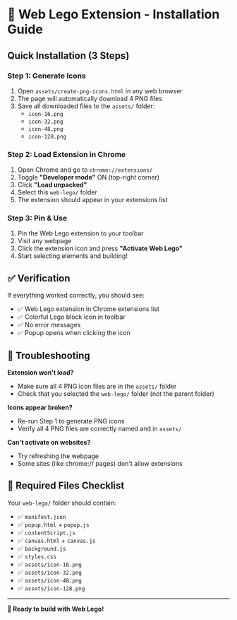 # 🚀 Web Lego Extension - Installation Guide

## Quick Installation (3 Steps)

### Step 1: Generate Icons
1. Open `assets/create-png-icons.html` in any web browser
2. The page will automatically download 4 PNG files
3. Save all downloaded files to the `assets/` folder:
   - `icon-16.png`
   - `icon-32.png` 
   - `icon-48.png`
   - `icon-128.png`

### Step 2: Load Extension in Chrome
1. Open Chrome and go to `chrome://extensions/`
2. Toggle **"Developer mode"** ON (top-right corner)
3. Click **"Load unpacked"**
4. Select this `web-lego/` folder
5. The extension should appear in your extensions list

### Step 3: Pin & Use
1. Pin the Web Lego extension to your toolbar
2. Visit any webpage
3. Click the extension icon and press **"Activate Web Lego"**
4. Start selecting elements and building!

## ✅ Verification

If everything worked correctly, you should see:
- ✅ Web Lego extension in Chrome extensions list
- ✅ Colorful Lego block icon in toolbar
- ✅ No error messages
- ✅ Popup opens when clicking the icon

## 🐛 Troubleshooting

**Extension won't load?**
- Make sure all 4 PNG icon files are in the `assets/` folder
- Check that you selected the `web-lego/` folder (not the parent folder)

**Icons appear broken?**
- Re-run Step 1 to generate PNG icons
- Verify all 4 PNG files are correctly named and in `assets/`

**Can't activate on websites?**
- Try refreshing the webpage
- Some sites (like chrome:// pages) don't allow extensions

## 📁 Required Files Checklist

Your `web-lego/` folder should contain:
- ✅ `manifest.json`
- ✅ `popup.html` + `popup.js`
- ✅ `contentScript.js`
- ✅ `canvas.html` + `canvas.js`
- ✅ `background.js`
- ✅ `styles.css`
- ✅ `assets/icon-16.png`
- ✅ `assets/icon-32.png`
- ✅ `assets/icon-48.png`
- ✅ `assets/icon-128.png`

---

**🎉 Ready to build with Web Lego!**
